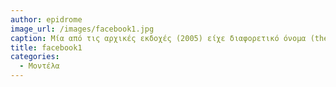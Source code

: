 ```yaml
---
author: epidrome
image_url: /images/facebook1.jpg
caption: Μία από τις αρχικές εκδοχές (2005) είχε διαφορετικό όνομα (thefacebook) και δεν διέφερε πολύ από ένα απλό σύστημα βάσης δεδομένων με προφίλ χρηστών.
title: facebook1
categories:
  - Μοντέλα
---
```


